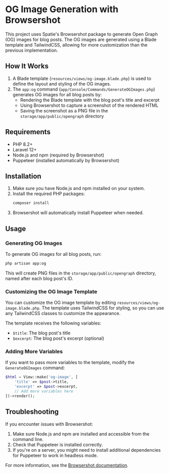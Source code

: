 # OG Image Generation with Browsershot

This project uses Spatie's Browsershot package to generate Open Graph (OG) images for blog posts. The OG images are generated using a Blade template and TailwindCSS, allowing for more customization than the previous implementation.

## How It Works

1. A Blade template (`resources/views/og-image.blade.php`) is used to define the layout and styling of the OG images.
2. The `app:og` command (`app/Console/Commands/GenerateOGImages.php`) generates OG images for all blog posts by:
   - Rendering the Blade template with the blog post's title and excerpt
   - Using Browsershot to capture a screenshot of the rendered HTML
   - Saving the screenshot as a PNG file in the `storage/app/public/opengraph` directory

## Requirements

- PHP 8.2+
- Laravel 12+
- Node.js and npm (required by Browsershot)
- Puppeteer (installed automatically by Browsershot)

## Installation

1. Make sure you have Node.js and npm installed on your system.
2. Install the required PHP packages:
   ```bash
   composer install
   ```
3. Browsershot will automatically install Puppeteer when needed.

## Usage

### Generating OG Images

To generate OG images for all blog posts, run:

```bash
php artisan app:og
```

This will create PNG files in the `storage/app/public/opengraph` directory, named after each blog post's ID.

### Customizing the OG Image Template

You can customize the OG image template by editing `resources/views/og-image.blade.php`. The template uses TailwindCSS for styling, so you can use any TailwindCSS classes to customize the appearance.

The template receives the following variables:
- `$title`: The blog post's title
- `$excerpt`: The blog post's excerpt (optional)

### Adding More Variables

If you want to pass more variables to the template, modify the `GenerateOGImages` command:

```php
$html = View::make('og-image', [
    'title' => $post->title,
    'excerpt' => $post->excerpt,
    // Add more variables here
])->render();
```

## Troubleshooting

If you encounter issues with Browsershot:

1. Make sure Node.js and npm are installed and accessible from the command line.
2. Check that Puppeteer is installed correctly.
3. If you're on a server, you might need to install additional dependencies for Puppeteer to work in headless mode.

For more information, see the [Browsershot documentation](https://github.com/spatie/browsershot).

